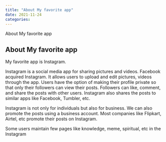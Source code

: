 ```yaml
---
title: "About My favorite app"
date: 2021-11-24
categories:
---
```


About My favorite app

## About My favorite app

My favorite app is Instagram.

Instagram is a social media app for sharing pictures and videos. Facebook acquired Instagram. It allows users to upload and edit pictures, videos through the app. Users have the option of making their profile private so that only their followers can view their posts. Followers can like, comment, and share the posts with other users. Instagram also shares the posts to similar apps like Facebook, Tumbler, etc.

Instagram is not only for individuals but also for business. We can also promote the posts using a business account. Most companies like Flipkart, Airtel, etc promote their posts on Instagram.

Some users maintain few pages like knowledge, meme, spiritual, etc  in the Instagram